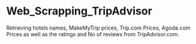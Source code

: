 # Web_Scrapping_TripAdvisor
Retrieving hotels names, MakeMyTrip prices, Trip.com Prices, Agoda.com Prices as well as the ratings and No of reviews from TripAdvisor.com.
